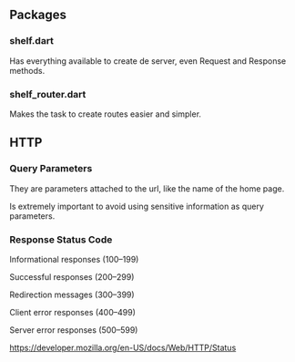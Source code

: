 ## Packages

### **shelf.dart**

Has everything available to create de server, even Request and Response methods.

### **shelf_router.dart**

Makes the task to create routes easier and simpler.

## HTTP

### **Query Parameters**

They are parameters attached to the url, like the name of the home page.

Is extremely important to avoid using sensitive information as query parameters.

### **Response Status Code**

Informational responses (100–199)

Successful responses (200–299)

Redirection messages (300–399)

Client error responses (400–499)

Server error responses (500–599)

https://developer.mozilla.org/en-US/docs/Web/HTTP/Status
